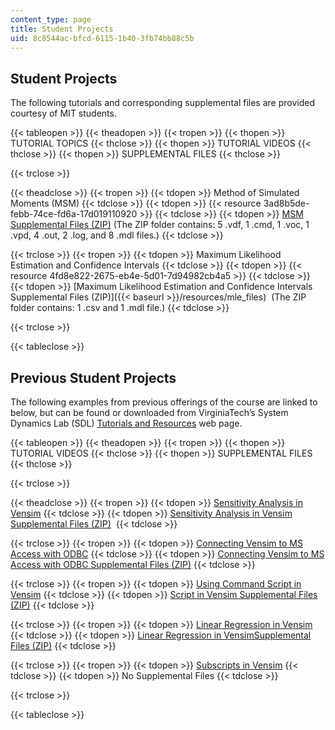 ```yaml
---
content_type: page
title: Student Projects
uid: 8c8544ac-bfcd-6115-1b40-3fb74bb88c5b
---
```


Student Projects
----------------

The following tutorials and corresponding supplemental files are provided courtesy of MIT students.

{{< tableopen >}}
{{< theadopen >}}
{{< tropen >}}
{{< thopen >}}
TUTORIAL TOPICS
{{< thclose >}}
{{< thopen >}}
TUTORIAL VIDEOS
{{< thclose >}}
{{< thopen >}}
SUPPLEMENTAL FILES
{{< thclose >}}

{{< trclose >}}

{{< theadclose >}}
{{< tropen >}}
{{< tdopen >}}
Method of Simulated Moments (MSM)
{{< tdclose >}}
{{< tdopen >}}
{{< resource 3ad8b5de-febb-74ce-fd6a-17d019110920 >}}
{{< tdclose >}}
{{< tdopen >}}
[MSM Supplemental Files (ZIP)](/ans7870/15/15.879/S14/MSM_files.zip) (The ZIP folder contains: 5 .vdf, 1 .cmd, 1 .voc, 1 .vpd, 4 .out, 2 .log, and 8 .mdl files.)
{{< tdclose >}}

{{< trclose >}}
{{< tropen >}}
{{< tdopen >}}
Maximum Likelihood Estimation and Confidence Intervals
{{< tdclose >}}
{{< tdopen >}}
{{< resource 4fd8e822-2675-eb4e-5d01-7d94982cb4a5 >}}
{{< tdclose >}}
{{< tdopen >}}
[Maximum Likelihood Estimation and Confidence Intervals Supplemental Files (ZIP)]({{< baseurl >}}/resources/mle_files)  (The ZIP folder contains: 1 .csv and 1 .mdl file.)
{{< tdclose >}}

{{< trclose >}}

{{< tableclose >}}

Previous Student Projects
-------------------------

The following examples from previous offerings of the course are linked to below, but can be found or downloaded from VirginiaTech’s System Dynamics Lab (SDL) [Tutorials and Resources](http://www.sdl.ise.vt.edu/tutorials.html) web page.

{{< tableopen >}}
{{< theadopen >}}
{{< tropen >}}
{{< thopen >}}
TUTORIAL VIDEOS
{{< thclose >}}
{{< thopen >}}
SUPPLEMENTAL FILES
{{< thclose >}}

{{< trclose >}}

{{< theadclose >}}
{{< tropen >}}
{{< tdopen >}}
[Sensitivity Analysis in Vensim](http://www.sdl.ise.vt.edu/Tutorial/sensitivity-analysis-video.html)
{{< tdclose >}}
{{< tdopen >}}
[Sensitivity Analysis in Vensim Supplemental Files (ZIP)](http://www.sdl.ise.vt.edu/Tutorial/sensitivity-analysis-files.zip) 
{{< tdclose >}}

{{< trclose >}}
{{< tropen >}}
{{< tdopen >}}
[Connecting Vensim to MS Access with ODBC](http://www.sdl.ise.vt.edu/Tutorial/odbc-video.html)
{{< tdclose >}}
{{< tdopen >}}
[Connecting Vensim to MS Access with ODBC Supplemental Files (ZIP)](http://www.sdl.ise.vt.edu/Tutorial/odbc-files.zip)
{{< tdclose >}}

{{< trclose >}}
{{< tropen >}}
{{< tdopen >}}
[Using Command Script in Vensim](http://www.sdl.ise.vt.edu/Tutorial/command_script-video.html)
{{< tdclose >}}
{{< tdopen >}}
[Script in Vensim Supplemental Files (ZIP)](http://www.sdl.ise.vt.edu/Tutorial/command_script-files.zip)
{{< tdclose >}}

{{< trclose >}}
{{< tropen >}}
{{< tdopen >}}
[Linear Regression in Vensim](http://www.sdl.ise.vt.edu/Tutorial/linear-regression-using-vensim.html)
{{< tdclose >}}
{{< tdopen >}}
[Linear Regression in VensimSupplemental Files (ZIP)](http://www.sdl.ise.vt.edu/Tutorial/linear-regression-using-vensim-file.zip)
{{< tdclose >}}

{{< trclose >}}
{{< tropen >}}
{{< tdopen >}}
[Subscripts in Vensim](http://www.sdl.ise.vt.edu/Tutorial/subscripts-using-vensim.html)
{{< tdclose >}}
{{< tdopen >}}
No Supplemental Files
{{< tdclose >}}

{{< trclose >}}

{{< tableclose >}}